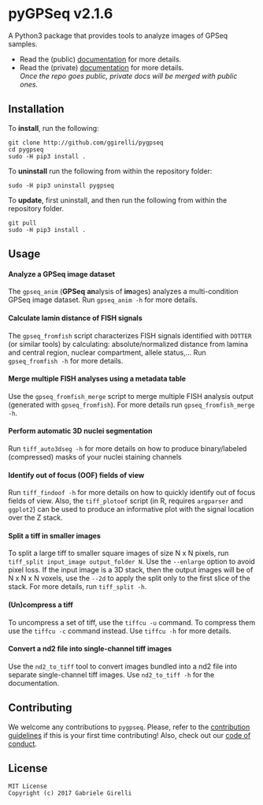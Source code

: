 pyGPSeq v2.1.6
=======================

A Python3 package that provides tools to analyze images of GPSeq samples.

* Read the (public) [documentation](https://ggirelli.github.io/pygpseq/) for more details.
* Read the (private) [documentation](https://github.com/ggirelli/pygpseq/wiki) for more details.  
*Once the repo goes public, private docs will be merged with public ones.*

Installation
-------------

To **install**, run the following:

```
git clone http://github.com/ggirelli/pygpseq
cd pygpseq
sudo -H pip3 install .
```

To **uninstall** run the following from within the repository folder:

```
sudo -H pip3 uninstall pygpseq
```

To **update**, first uninstall, and then run the following from within the repository folder.

```
git pull
sudo -H pip3 install .
```

Usage
----------

#### Analyze a GPSeq image dataset

The `gpseq_anim` (**GPSeq** **an**alysis of **im**ages) analyzes a multi-condition GPSeq image dataset. Run `gpseq_anim -h` for more details.

#### Calculate lamin distance of FISH signals

The `gpseq_fromfish` script characterizes FISH signals identified with `DOTTER` (or similar tools) by calculating: absolute/normalized distance from lamina and central region, nuclear compartment, allele status,... Run `gpseq_fromfish -h` for more details.

#### Merge multiple FISH analyses using a metadata table

Use the `gpseq_fromfish_merge` script to merge multiple FISH analysis output (generated with `gpseq_fromfish`). For more details run `gpseq_fromfish_merge -h`.

#### Perform automatic 3D nuclei segmentation

Run `tiff_auto3dseg -h` for more details on how to produce binary/labeled (compressed) masks of your nuclei staining channels

#### Identify out of focus (OOF) fields of view

Run `tiff_findoof -h` for more details on how to quickly identify out of focus fields of view. Also, the `tiff_plotoof` script (in R, requires `argparser` and `ggplot2`) can be used to produce an informative plot with the signal location over the Z stack.

#### Split a tiff in smaller images

To split a large tiff to smaller square images of size N x N pixels, run `tiff_split input_image output_folder N`. Use the `--enlarge` option to avoid pixel loss. If the input image is a 3D stack, then the output images will be of N x N x N voxels, use the `--2d` to apply the split only to the first slice of the stack. For more details, run `tiff_split -h`.

#### (Un)compress a tiff

To uncompress a set of tiff, use the `tiffcu -u` command. To compress them use the `tiffcu -c` command instead. Use `tiffcu -h` for more details.

#### Convert a nd2 file into single-channel tiff images

Use the `nd2_to_tiff` tool to convert images bundled into a nd2 file into separate single-channel tiff images. Use `nd2_to_tiff -h` for the documentation.

Contributing
---

We welcome any contributions to `pygpseq`. Please, refer to the [contribution guidelines](https://ggirelli.github.io/pygpseq/contributing) if this is your first time contributing! Also, check out our [code of conduct](https://ggirelli.github.io/pygpseq/code_of_conduct).

License
---

```
MIT License
Copyright (c) 2017 Gabriele Girelli
```